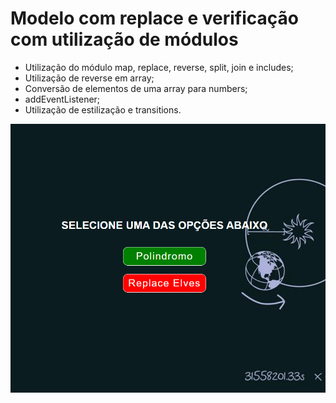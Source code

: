 # Modelo com replace e verificação com utilização de módulos



- Utilização do módulo map, replace, reverse, split, join e includes;
- Utilização de reverse em array;
- Conversão de elementos de uma array para numbers;
- addEventListener;
- Utilização de estilização e transitions.

<img src='./assets/imgs/readme.png'>
